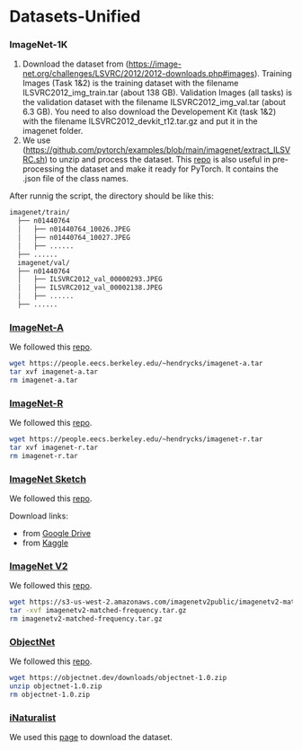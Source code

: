 # Datasets-Unified

### ImageNet-1K

1. Download the dataset from (https://image-net.org/challenges/LSVRC/2012/2012-downloads.php#images). Training Images (Task 1&2) is the training dataset with the filename ILSVRC2012_img_train.tar (about 138 GB). Validation Images (all tasks) is the validation dataset with the filename ILSVRC2012_img_val.tar (about 6.3 GB). You need to also download the Developement Kit (task 1&2) with the filename ILSVRC2012_devkit_t12.tar.gz and put it in the imagenet folder.
2. We use (https://github.com/pytorch/examples/blob/main/imagenet/extract_ILSVRC.sh) to unzip and process the dataset. This [repo](https://github.com/Jasonlee1995/ImageNet-1K/tree/main) is also useful in pre-processing the dataset and make it ready for PyTorch. It contains the .json file of the class names.

After runnig the script, the directory should be like this: 

```bash
imagenet/train/
  ├── n01440764
  │   ├── n01440764_10026.JPEG
  │   ├── n01440764_10027.JPEG
  │   ├── ......
  ├── ......
  imagenet/val/
  ├── n01440764
  │   ├── ILSVRC2012_val_00000293.JPEG
  │   ├── ILSVRC2012_val_00002138.JPEG
  │   ├── ......
  ├── ......
```
### [ImageNet-A](https://github.com/hendrycks/natural-adv-examples)

We followed this [repo](https://github.com/mlfoundations/model-soups/blob/main/datasets.md).

```bash
wget https://people.eecs.berkeley.edu/~hendrycks/imagenet-a.tar
tar xvf imagenet-a.tar
rm imagenet-a.tar
```
### [ImageNet-R](https://github.com/hendrycks/imagenet-r)

We followed this [repo](https://github.com/mlfoundations/model-soups/blob/main/datasets.md).

```bash
wget https://people.eecs.berkeley.edu/~hendrycks/imagenet-r.tar
tar xvf imagenet-r.tar
rm imagenet-r.tar
```

### [ImageNet Sketch](https://github.com/HaohanWang/ImageNet-Sketch)
We followed this [repo](https://github.com/mlfoundations/model-soups/blob/main/datasets.md).

Download links:
- from [Google Drive](https://drive.google.com/open?id=1Mj0i5HBthqH1p_yeXzsg22gZduvgoNeA)
- from [Kaggle](https://www.kaggle.com/wanghaohan/imagenetsketch)

### [ImageNet V2](https://github.com/modestyachts/ImageNetV2)
We followed this [repo](https://github.com/mlfoundations/model-soups/blob/main/datasets.md).

```bash
wget https://s3-us-west-2.amazonaws.com/imagenetv2public/imagenetv2-matched-frequency.tar.gz
tar -xvf imagenetv2-matched-frequency.tar.gz
rm imagenetv2-matched-frequency.tar.gz
```

### [ObjectNet](https://objectnet.dev/)
We followed this [repo](https://github.com/mlfoundations/model-soups/blob/main/datasets.md).

```bash
wget https://objectnet.dev/downloads/objectnet-1.0.zip
unzip objectnet-1.0.zip
rm objectnet-1.0.zip
```

### [iNaturalist](https://github.com/visipedia/inat_comp/tree/master)
We used this [page](https://github.com/visipedia/inat_comp/tree/master/2017) to download the dataset.

